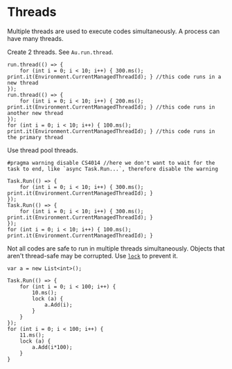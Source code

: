 # Threads

Multiple threads are used to execute codes simultaneously. A process can have many threads.

Create 2 threads. See `Au.run.thread`.

```
run.thread(() => {
	for (int i = 0; i < 10; i++) { 300.ms(); print.it(Environment.CurrentManagedThreadId); } //this code runs in a new thread
});
run.thread(() => {
	for (int i = 0; i < 10; i++) { 200.ms(); print.it(Environment.CurrentManagedThreadId); } //this code runs in another new thread
});
for (int i = 0; i < 10; i++) { 100.ms(); print.it(Environment.CurrentManagedThreadId); } //this code runs in the primary thread
```

Use thread pool threads.

```
#pragma warning disable CS4014 //here we don't want to wait for the task to end, like `async Task.Run...`, therefore disable the warning

Task.Run(() => {
	for (int i = 0; i < 10; i++) { 300.ms(); print.it(Environment.CurrentManagedThreadId); }
});
Task.Run(() => {
	for (int i = 0; i < 10; i++) { 300.ms(); print.it(Environment.CurrentManagedThreadId); }
});
for (int i = 0; i < 10; i++) { 100.ms(); print.it(Environment.CurrentManagedThreadId); }
```

Not all codes are safe to run in multiple threads simultaneously. Objects that aren't thread-safe may be corrupted. Use [`lock`](https://www.google.com/search?q=lock+statement%2C+C%23+reference) to prevent it.

```
var a = new List<int>();

Task.Run(() => {
	for (int i = 0; i < 100; i++) {
		10.ms();
		lock (a) {
			a.Add(i);
		}
	}
});
for (int i = 0; i < 100; i++) {
	11.ms();
	lock (a) {
		a.Add(i*100);
	}
}
```